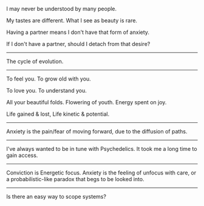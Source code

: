 I may never be understood by many people.

My tastes are different. What I see as beauty is rare.

Having a partner means I don't have that form of anxiety.

If I don't have a partner, should I detach from that desire?

---

The cycle of evolution.

---

To feel you. To grow old with you.

To love you. To understand you.

All your beautiful folds. Flowering of youth. Energy spent on joy.

Life gained & lost, Life kinetic & potential.

---

Anxiety is the pain/fear of moving forward, due to the diffusion of paths.

---

I've always wanted to be in tune with Psychedelics. It took me a long time to gain access.

---

Conviction is Energetic focus. Anxiety is the feeling of unfocus with care, or a probabilistic-like paradox that begs to be looked into.

---

Is there an easy way to scope systems?
